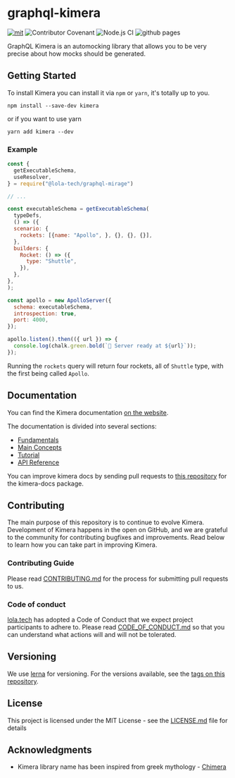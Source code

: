 # graphql-kimera 

[![mit](https://img.shields.io/badge/license-MIT-blue)](https://img.shields.io/badge/license-MIT-blue) ![Contributor Covenant](https://img.shields.io/badge/Contributor%20Covenant-v2.0%20adopted-ff69b4.svg) ![Node.js CI](https://github.com/lola-tech/graphql-kimera/workflows/Node.js%20CI/badge.svg) ![github pages](https://github.com/lola-tech/graphql-kimera/workflows/github%20pages/badge.svg)


GraphQL Kimera is an automocking library that allows you to be very precise about how mocks should be generated.

## Getting Started

To install Kimera you can install it via `npm` or `yarn`, it's totally up to you.

```
npm install --save-dev kimera
```

or if you want to use yarn

```
yarn add kimera --dev
```

### Example

```js
const {
  getExecutableSchema,
  useResolver,
} = require("@lola-tech/graphql-mirage")

// ...

const executableSchema = getExecutableSchema(
  typeDefs,
  () => ({
  scenario: {
    rockets: [{name: "Apollo", }, {}, {}, {}],
  },
  builders: {
    Rocket: () => ({
      type: "Shuttle",
    }),
  },
},
);

const apollo = new ApolloServer({
  schema: executableSchema,
  introspection: true,
  port: 4000,
});

apollo.listen().then(({ url }) => {
  console.log(chalk.green.bold(`🚀 Server ready at ${url}`));
});
```

Running the `rockets` query will return four rockets, all of `Shuttle` type, with the first being called `Apollo`.

## Documentation

You can find the Kimera documentation [on the website](https://lola-tech.github.io/graphql-mirage/).

The documentation is divided into several sections:

- [Fundamentals](https://lola-tech.github.io/graphql-mirage/docs/introduction)
- [Main Concepts](https://lola-tech.github.io/graphql-mirage/docs/data-sources)
- [Tutorial](https://lola-tech.github.io/graphql-mirage/docs/tutorial-getting-started)
- [API Reference](https://lola-tech.github.io/graphql-mirage/docs/api-build-mocks)

You can improve kimera docs by sending pull requests to [this repository](https://github.com/lola-tech/graphql-mirage/) for the kimera-docs package.

## Contributing

The main purpose of this repository is to continue to evolve Kimera. Development of Kimera happens in the open on GitHub, and we are grateful to the community for contributing bugfixes and improvements. Read below to learn how you can take part in improving Kimera.

### Contributing Guide

Please read [CONTRIBUTING.md](https://github.com/lola-tech/graphql-mirage/CONTRIBUTING.md) for the process for submitting pull requests to us.

### Code of conduct

[lola.tech](https://www.lola.tech/) has adopted a Code of Conduct that we expect project participants to adhere to. Please read [CODE_OF_CONDUCT.md](https://github.com/lola-tech/graphql-mirage/CODE_OF_CONDUCT.md) so that you can understand what actions will and will not be tolerated.

## Versioning

We use [lerna](https://lerna.js.org/) for versioning. For the versions available, see the [tags on this repository](https://github.com/lola-tech/graphql-mirage/tags).

## License

This project is licensed under the MIT License - see the [LICENSE.md](LICENSE.md) file for details

## Acknowledgments

- Kimera library name has been inspired from greek mythology - [Chimera](<https://en.wikipedia.org/wiki/Chimera_(mythology)>)
